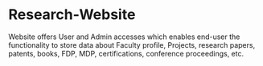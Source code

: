 # Research-Website
Website offers User and Admin accesses which enables end-user the functionality to store data about Faculty profile, Projects, research papers, patents, books, FDP, MDP, certifications, conference proceedings, etc.
